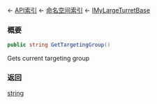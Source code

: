 ← [API索引](Api-Index) ← [命名空间索引](Namespace-Index) ← [IMyLargeTurretBase](Sandbox.ModAPI.Ingame.IMyLargeTurretBase)

### 概要

```csharp
public string GetTargetingGroup()
```

Gets current targeting group

### 返回

[string](https://docs.microsoft.com/en-us/dotnet/api/System.String?view=netframework-4.6)

